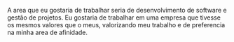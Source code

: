 A area que eu gostaria de trabalhar seria de desenvolvimento de software e gestão de projetos. 
Eu gostaria de trabalhar em uma empresa que tivesse os mesmos valores que o meus, valorizando meu 
trabalho e de preferencia na minha area de afinidade.
